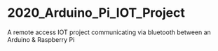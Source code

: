 # 2020_Arduino_Pi_IOT_Project
A remote access IOT project communicating via bluetooth between an Arduino &amp; Raspberry Pi
